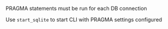 PRAGMA statements must be run for each DB connection

Use `start_sqlite` to start CLI with PRAGMA settings configured
